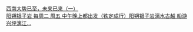   
[西南大势已至，未来已来（一）](http://www.dianyue.me/archives/503/d4zqiqgagtbl5eom/)  
[阳朔银子岩 每周二 周五 中午晚上都出发（铁定成行）阳朔银子岩漓水古越 船游兴坪漓江...](http://www.dianyue.me/archives/171/ddr1nqgnyi1fdu1j/)